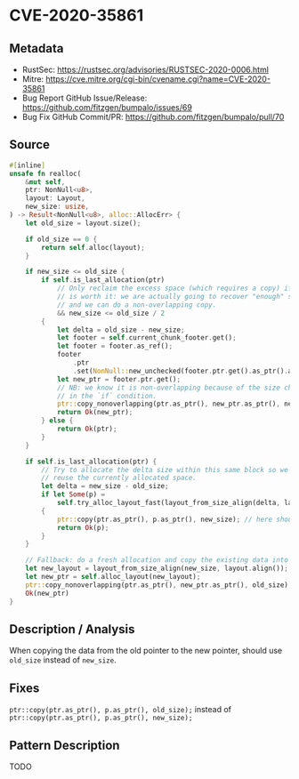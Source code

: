 # CVE-2020-35861

## Metadata

- RustSec: https://rustsec.org/advisories/RUSTSEC-2020-0006.html
- Mitre: https://cve.mitre.org/cgi-bin/cvename.cgi?name=CVE-2020-35861
- Bug Report GitHub Issue/Release: https://github.com/fitzgen/bumpalo/issues/69
- Bug Fix GitHub Commit/PR: https://github.com/fitzgen/bumpalo/pull/70

## Source

```rust
#[inline]
unsafe fn realloc(
    &mut self,
    ptr: NonNull<u8>,
    layout: Layout,
    new_size: usize,
) -> Result<NonNull<u8>, alloc::AllocErr> {
    let old_size = layout.size();

    if old_size == 0 {
        return self.alloc(layout);
    }

    if new_size <= old_size {
        if self.is_last_allocation(ptr)
            // Only reclaim the excess space (which requires a copy) if it
            // is worth it: we are actually going to recover "enough" space
            // and we can do a non-overlapping copy.
            && new_size <= old_size / 2
        {
            let delta = old_size - new_size;
            let footer = self.current_chunk_footer.get();
            let footer = footer.as_ref();
            footer
                .ptr
                .set(NonNull::new_unchecked(footer.ptr.get().as_ptr().add(delta)));
            let new_ptr = footer.ptr.get();
            // NB: we know it is non-overlapping because of the size check
            // in the `if` condition.
            ptr::copy_nonoverlapping(ptr.as_ptr(), new_ptr.as_ptr(), new_size);
            return Ok(new_ptr);
        } else {
            return Ok(ptr);
        }
    }

    if self.is_last_allocation(ptr) {
        // Try to allocate the delta size within this same block so we can
        // reuse the currently allocated space.
        let delta = new_size - old_size;
        if let Some(p) =
            self.try_alloc_layout_fast(layout_from_size_align(delta, layout.align()))
        {
            ptr::copy(ptr.as_ptr(), p.as_ptr(), new_size); // here should be old_size
            return Ok(p);
        }
    }

    // Fallback: do a fresh allocation and copy the existing data into it.
    let new_layout = layout_from_size_align(new_size, layout.align());
    let new_ptr = self.alloc_layout(new_layout);
    ptr::copy_nonoverlapping(ptr.as_ptr(), new_ptr.as_ptr(), old_size);
    Ok(new_ptr)
}
```

## Description / Analysis

When copying the data from the old pointer to the new pointer, should use `old_size` instead of `new_size`.

## Fixes

`ptr::copy(ptr.as_ptr(), p.as_ptr(), old_size);` instead of `ptr::copy(ptr.as_ptr(), p.as_ptr(), new_size);`

## Pattern Description

TODO
